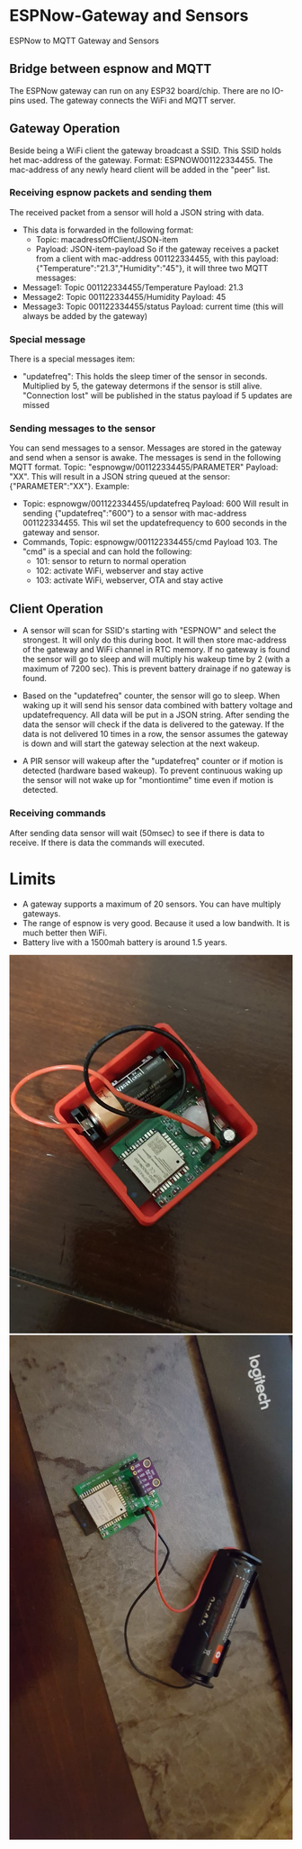 # ESPNow-Gateway and Sensors
ESPNow to MQTT Gateway and Sensors

## Bridge between espnow and MQTT
The ESPNow gateway can run on any ESP32 board/chip. 
There are no IO-pins used. The gateway connects the WiFi and MQTT server.

## Gateway Operation
Beside being a WiFi client the gateway broadcast a SSID. 
This SSID holds het mac-address of the gateway.
Format: ESPNOW001122334455.
The mac-address of any newly heard client will be added in the "peer" list. 

### Receiving espnow packets and sending them
The received packet from a sensor will hold a JSON string with data.
* This data is forwarded in the following format:
    * Topic: macadressOffClient/JSON-item
    * Payload: JSON-item-payload
So if the gateway receives a packet from a client with mac-address 001122334455, with this payload: {"Temperature":"21.3","Humidity":"45"}, it will three two MQTT messages:
* Message1: Topic 001122334455/Temperature  Payload: 21.3
* Message2: Topic 001122334455/Humidity  Payload: 45
* Message3: Topic 001122334455/status Payload: current time (this will always be added by the gateway)

### Special message
There is a special messages item:
* "updatefreq": This holds the sleep timer of the sensor in seconds. Multiplied by 5, the gateway determons if the sensor is still alive. "Connection lost" will be published in the status payload if 5 updates are missed

### Sending messages to the sensor
You can send messages to a sensor. Messages are stored in the gateway and send when a sensor is awake. The messages is send in the following MQTT format. Topic: "espnowgw/001122334455/PARAMETER" Payload: "XX". This will result in a JSON string queued at the sensor: {"PARAMETER":"XX"}. Example:
* Topic: espnowgw/001122334455/updatefreq  Payload: 600  Will result in sending {"updatefreq":"600"} to a sensor with mac-address 001122334455. 
This wil set the updatefrequency to 600 seconds in the gateway and sensor.
* Commands, Topic: espnowgw/001122334455/cmd Payload 103. The "cmd" is a special and can hold the following:
    * 101: sensor to return to normal operation
    * 102: activate WiFi, webserver and stay active
    * 103: activate WiFi, webserver, OTA and stay active


## Client Operation
* A sensor will scan for SSID's starting with "ESPNOW" and select the strongest.
It will only do this during boot. It will then store mac-address of the gateway and WiFi channel in RTC memory.
If no gateway is found the sensor will go to sleep and will multiply his wakeup time by 2 (with a maximum of 7200 sec). This is prevent battery drainage if no gateway is found.

* Based on the "updatefreq" counter, the sensor will go to sleep. When waking up it will send his sensor data combined with battery voltage and updatefrequency. All data will be put in a JSON string. After sending the data the sensor will check if the data is delivered to the gateway. If the data is not delivered 10 times in a row, the sensor assumes the gateway is down and will start the gateway selection at the next wakeup.

* A PIR sensor will wakeup after the "updatefreq" counter or if motion is detected (hardware based wakeup). To prevent continuous waking up the sensor will not wake up for "montiontime" time even if motion is detected.

### Receiving commands
After sending data sensor will wait (50msec) to see if there is data to receive. If there is data the commands will executed.

# Limits
* A gateway supports a maximum of 20 sensors. You can have multiply gateways.
* The range of espnow is very good. Because it used a low bandwith. It is much better then WiFi.
* Battery live with a 1500mah battery is around 1.5 years.

![image](https://github.com/BartGijsbers/ESPNow-PIRsensor/blob/main/images/PIRsensor.jpg)
![image](https://github.com/BartGijsbers/ESPNow-PIRsensor/blob/main/images/Tempsensor.jpg)
